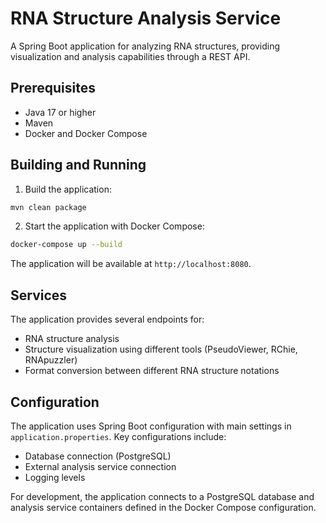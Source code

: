 # RNA Structure Analysis Service

A Spring Boot application for analyzing RNA structures, providing visualization and analysis capabilities through a REST API.

## Prerequisites

- Java 17 or higher
- Maven
- Docker and Docker Compose

## Building and Running

1. Build the application:
```bash
mvn clean package
```

2. Start the application with Docker Compose:
```bash
docker-compose up --build
```

The application will be available at `http://localhost:8080`.

## Services

The application provides several endpoints for:
- RNA structure analysis
- Structure visualization using different tools (PseudoViewer, RChie, RNApuzzler)
- Format conversion between different RNA structure notations

## Configuration

The application uses Spring Boot configuration with main settings in `application.properties`. 
Key configurations include:
- Database connection (PostgreSQL)
- External analysis service connection
- Logging levels

For development, the application connects to a PostgreSQL database and analysis service containers 
defined in the Docker Compose configuration.
